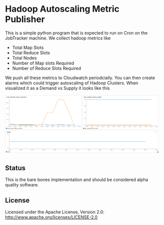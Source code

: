 # Hadoop Autoscaling Metric Publisher

This is a simple python program that is expected to run on Cron on the JobTracker machine. We collect hadoop metrics like

- Total Map Slots
- Total Reduce Slots
- Total Nodes
- Number of Map slots Required
- Number of Reduce Slots Required

We push all these metrics to Cloudwatch periodcially. You can then create alarms which could trigger autoscaling of Hadoop Clusters. When visualized it as a Demand vs Supply it looks like this

![CloudWatch Dashboard](https://raw.githubusercontent.com/ashwanthkumar/hadoop-as-publisher/master/docs/cloudwatch-dashboard.png)

## Status
This is the bare bones implementation and should be considered alpha quality software.

## License
Licensed under the Apache License, Version 2.0: http://www.apache.org/licenses/LICENSE-2.0

